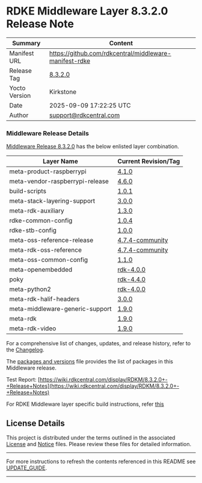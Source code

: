 
# RDKE Middleware Layer 8.3.2.0 Release Note

| Summary       | Content |
|---------------|---------|
| Manifest URL  | https://github.com/rdkcentral/middleware-manifest-rdke |
| Release Tag   | [8.3.2.0](https://github.com/rdkcentral/middleware-manifest-rdke/releases/tag/8.3.2.0) |
| Yocto Version | Kirkstone |
| Date          | 2025-09-09 17:22:25 UTC |
| Author        | support@rdkcentral.com |


### Middleware Release Details
[Middleware Release 8.3.2.0](https://github.com/rdkcentral/middleware-manifest-rdke/releases/tag/8.3.2.0) has the below enlisted layer combination.

| Layer Name | Current Revision/Tag |
|------------|-------------------|
| meta-product-raspberrypi | [4.1.0](https://github.com/rdkcentral/meta-product-raspberrypi/tree/4.1.0) |
| meta-vendor-raspberrypi-release | [4.6.0](https://github.com/rdkcentral/meta-vendor-raspberrypi-release/tree/4.6.0) |
| build-scripts | [1.0.1](https://github.com/rdkcentral/build-scripts/tree/1.0.1) |
| meta-stack-layering-support | [3.0.0](https://github.com/rdkcentral/meta-stack-layering-support/tree/3.0.0) |
| meta-rdk-auxiliary | [1.3.0](https://github.com/rdkcentral/meta-rdk-auxiliary/tree/1.3.0) |
| rdke-common-config | [1.0.4](https://github.com/rdkcentral/rdke-common-config/tree/1.0.4) |
| rdke-stb-config | [1.0.0](https://github.com/rdkcentral/rdke-stb-config/tree/1.0.0) |
| meta-oss-reference-release | [4.7.4-community](https://github.com/rdkcentral/meta-oss-reference-release/tree/4.7.4-community) |
| meta-rdk-oss-reference | [4.7.4-community](https://github.com/rdkcentral/meta-rdk-oss-reference/tree/4.7.4-community) |
| meta-oss-common-config | [1.1.0](https://github.com/rdkcentral/meta-oss-common-config/tree/1.1.0) |
| meta-openembedded | [rdk-4.0.0](https://github.com/rdkcentral/meta-openembedded/tree/rdk-4.0.0) |
| poky | [rdk-4.4.0](https://github.com/rdkcentral/poky/tree/rdk-4.4.0) |
| meta-python2 | [rdk-4.0.0](https://github.com/rdkcentral/meta-python2/tree/rdk-4.0.0) |
| meta-rdk-halif-headers | [3.0.0](https://github.com/rdkcentral/meta-rdk-halif-headers/tree/3.0.0) |
| meta-middleware-generic-support | [1.9.0](https://github.com/rdkcentral/meta-middleware-generic-support/tree/1.9.0) |
| meta-rdk | [1.9.0](https://github.com/rdkcentral/meta-rdk/tree/1.9.0) |
| meta-rdk-video | [1.9.0](https://github.com/rdkcentral/meta-rdk-video/tree/1.9.0) |

For a comprehensive list of changes, updates, and release history, refer to the [Changelog](CHANGELOG.md).

The [packages and versions](MiddlewarePackagesAndVersions.md) file provides the list of packages in this Middleware release.



Test Report: [https://wiki.rdkcentral.com/display/RDKM/8.3.2.0+-+Release+Notes](https://wiki.rdkcentral.com/display/RDKM/8.3.2.0+-+Release+Notes)

For RDKE Middleware layer specific build instructions, refer [this](https://github.com/rdkcentral/middleware-manifest-rdke/blob/8.3.2.0/README.md)

## License Details
This project is distributed under the terms outlined in the associated [License](LICENSE) and [Notice](NOTICE) files. Please review these files for detailed information.

---

For more instructions to refresh the contents referenced in this README see [UPDATE_GUIDE](Tools/UPDATE_GUIDE.md).

---
